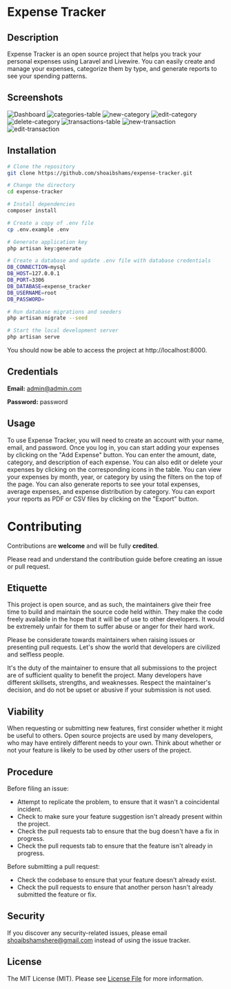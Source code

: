 # Expense Tracker
## Description
Expense Tracker is an open source project that helps you track your personal expenses using Laravel and Livewire. 
You can easily create and manage your expenses, categorize them by type, and generate reports to see your spending patterns.

## Screenshots
![Dashboard](https://github.com/shoaibshams/expense-tracker/assets/9925154/28f86e21-09d5-48c9-8bd1-783d4729a202)
![categories-table](https://github.com/shoaibshams/expense-tracker/assets/9925154/313081a2-d35a-4537-8a5a-ae53bf7fc992)
![new-category](https://github.com/shoaibshams/expense-tracker/assets/9925154/7a136707-aca5-4b45-b9d2-8db5ac3f17cc)
![edit-category](https://github.com/shoaibshams/expense-tracker/assets/9925154/7f57306d-1aa5-4a9f-9dc8-ff7ebaf76de3)
![delete-category](https://github.com/shoaibshams/expense-tracker/assets/9925154/51f25a3b-df47-4233-aa88-544acb4802ac)
![transactions-table](https://github.com/shoaibshams/expense-tracker/assets/9925154/8afa4e8e-279f-451b-bccf-c49f9cbb9779)
![new-transaction](https://github.com/shoaibshams/expense-tracker/assets/9925154/630f96f9-cb2d-4dad-a3ec-d7ec5a40cf57)
![edit-transaction](https://github.com/shoaibshams/expense-tracker/assets/9925154/ba718886-6286-4f98-bcd4-ca00ac3e6c50)



## Installation
```bash
# Clone the repository
git clone https://github.com/shoaibshams/expense-tracker.git

# Change the directory
cd expense-tracker

# Install dependencies
composer install

# Create a copy of .env file
cp .env.example .env

# Generate application key
php artisan key:generate

# Create a database and update .env file with database credentials
DB_CONNECTION=mysql
DB_HOST=127.0.0.1
DB_PORT=3306
DB_DATABASE=expense_tracker
DB_USERNAME=root
DB_PASSWORD=

# Run database migrations and seeders
php artisan migrate --seed

# Start the local development server
php artisan serve
```

You should now be able to access the project at http://localhost:8000.

## Credentials
**Email:** admin@admin.com

**Password:** password

## Usage
To use Expense Tracker, you will need to create an account with your name, email, and password. Once you log in, you can start adding your expenses by clicking on the "Add Expense" button. You can enter the amount, date, category, and description of each expense. You can also edit or delete your expenses by clicking on the corresponding icons in the table.
You can view your expenses by month, year, or category by using the filters on the top of the page. You can also generate reports to see your total expenses, average expenses, and expense distribution by category. You can export your reports as PDF or CSV files by clicking on the "Export" button.

# Contributing

Contributions are **welcome** and will be fully **credited**.

Please read and understand the contribution guide before creating an issue or pull request.

## Etiquette

This project is open source, and as such, the maintainers give their free time to build and maintain the source code
held within. They make the code freely available in the hope that it will be of use to other developers. It would be
extremely unfair for them to suffer abuse or anger for their hard work.

Please be considerate towards maintainers when raising issues or presenting pull requests. Let's show the
world that developers are civilized and selfless people.

It's the duty of the maintainer to ensure that all submissions to the project are of sufficient
quality to benefit the project. Many developers have different skillsets, strengths, and weaknesses. Respect the maintainer's decision, and do not be upset or abusive if your submission is not used.

## Viability

When requesting or submitting new features, first consider whether it might be useful to others. Open
source projects are used by many developers, who may have entirely different needs to your own. Think about
whether or not your feature is likely to be used by other users of the project.

## Procedure

Before filing an issue:

- Attempt to replicate the problem, to ensure that it wasn't a coincidental incident.
- Check to make sure your feature suggestion isn't already present within the project.
- Check the pull requests tab to ensure that the bug doesn't have a fix in progress.
- Check the pull requests tab to ensure that the feature isn't already in progress.

Before submitting a pull request:

- Check the codebase to ensure that your feature doesn't already exist.
- Check the pull requests to ensure that another person hasn't already submitted the feature or fix.

## Security

If you discover any security-related issues, please email [shoaibshamshere@gmail.com](mailto:shoaibshamshere@gmail.com) instead of using the issue tracker.

## License

The MIT License (MIT). Please see [License File](LICENSE.md) for more information.
